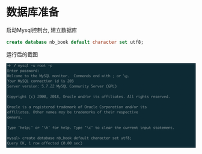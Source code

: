# 数据库准备

启动Mysql控制台, 建立数据库

```sql
create database nb_book default character set utf8;
```
运行后的截图


![创建数据库](images/create_database.png)